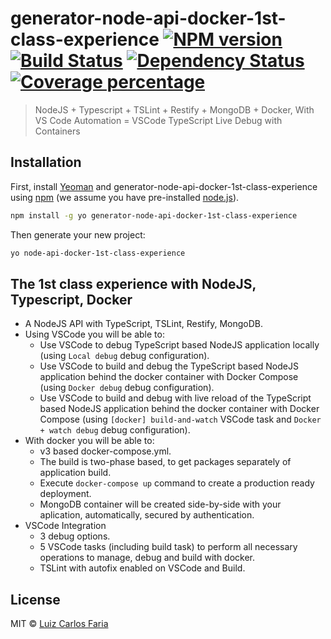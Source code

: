 # generator-node-api-docker-1st-class-experience [![NPM version][npm-image]][npm-url] [![Build Status][travis-image]][travis-url] [![Dependency Status][daviddm-image]][daviddm-url] [![Coverage percentage][coveralls-image]][coveralls-url]
> NodeJS + Typescript + TSLint + Restify + MongoDB + Docker, With VS Code Automation = VSCode TypeScript Live Debug with Containers

## Installation

First, install [Yeoman](http://yeoman.io) and generator-node-api-docker-1st-class-experience using [npm](https://www.npmjs.com/) (we assume you have pre-installed [node.js](https://nodejs.org/)).

```bash
npm install -g yo generator-node-api-docker-1st-class-experience
```

Then generate your new project:

```bash
yo node-api-docker-1st-class-experience
```

## The 1st class experience with NodeJS, Typescript, Docker

 * A NodeJS API with TypeScript, TSLint, Restify, MongoDB.
 * Using VSCode you will be able to:
    * Use VSCode to debug TypeScript based NodeJS application locally (using `Local debug` debug configuration).
    * Use VSCode to build and debug the TypeScript based NodeJS application behind the docker container with Docker Compose (using `Docker debug` debug configuration).
    * Use VSCode to build and debug with live reload of the TypeScript based NodeJS application behind the docker container with Docker Compose (using `[docker] build-and-watch` VSCode task and `Docker + watch debug` debug configuration).
 * With docker you will be able to:
    * v3 based docker-compose.yml.
    * The build is two-phase based, to get packages separately of application build.
    * Execute `docker-compose up` command to create a production ready deployment.
    * MongoDB container will be created side-by-side with your aplication, automatically, secured by authentication.
 * VSCode Integration
    * 3 debug options.
    * 5 VSCode tasks (including build task) to perform all necessary operations to manage, debug and build with docker.
    * TSLint with autofix enabled on VSCode and Build.
 



## License

MIT © [Luiz Carlos Faria](http://luizcarlosfaria.net/)


[npm-image]: https://badge.fury.io/js/generator-node-api-docker-1st-class-experience.svg
[npm-url]: https://npmjs.org/package/generator-node-api-docker-1st-class-experience
[travis-image]: https://travis-ci.org/luizcarlosfaria/generator-node-api-docker-1st-class-experience.svg?branch=master
[travis-url]: https://travis-ci.org/luizcarlosfaria/generator-node-api-docker-1st-class-experience
[daviddm-image]: https://david-dm.org/luizcarlosfaria/generator-node-api-docker-1st-class-experience.svg?theme=shields.io
[daviddm-url]: https://david-dm.org/luizcarlosfaria/generator-node-api-docker-1st-class-experience
[coveralls-image]: https://coveralls.io/repos/luizcarlosfaria/generator-node-api-docker-1st-class-experience/badge.svg
[coveralls-url]: https://coveralls.io/r/luizcarlosfaria/generator-node-api-docker-1st-class-experience

